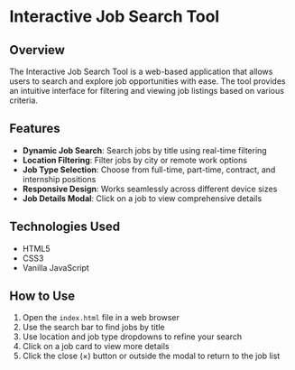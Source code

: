# Interactive Job Search Tool

## Overview

The Interactive Job Search Tool is a web-based application that allows users to search and explore job opportunities with ease. The tool provides an intuitive interface for filtering and viewing job listings based on various criteria.

## Features

- **Dynamic Job Search**: Search jobs by title using real-time filtering
- **Location Filtering**: Filter jobs by city or remote work options
- **Job Type Selection**: Choose from full-time, part-time, contract, and internship positions
- **Responsive Design**: Works seamlessly across different device sizes
- **Job Details Modal**: Click on a job to view comprehensive details

## Technologies Used

- HTML5
- CSS3
- Vanilla JavaScript

## How to Use

1. Open the `index.html` file in a web browser
2. Use the search bar to find jobs by title
3. Use location and job type dropdowns to refine your search
4. Click on a job card to view more details
5. Click the close (×) button or outside the modal to return to the job list

